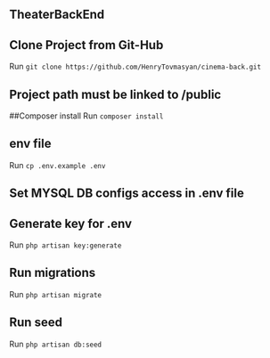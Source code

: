 ## TheaterBackEnd

## Clone Project from Git-Hub 
Run `git clone https://github.com/HenryTovmasyan/cinema-back.git`

## Project path must be linked to /public 

##Composer install
Run `composer install`

## env file
Run `cp .env.example .env`

## Set MYSQL DB configs access in .env file 

## Generate key for .env 
Run `php artisan key:generate`

## Run migrations
Run `php artisan migrate`

## Run seed
Run `php artisan db:seed`
